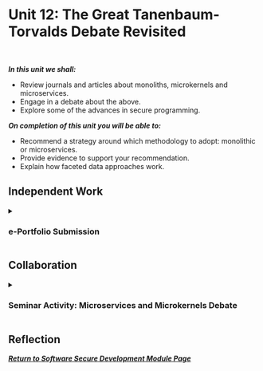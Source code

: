<!--layout: page
title: "SSDCS Unit 12 "
permalink: /ssdcs_unit12-->

# Unit 12: The Great Tanenbaum-Torvalds Debate Revisited
<br>

_**In this unit we shall:** <br>_

- Review journals and articles about monoliths, microkernels and microservices.<br>
- Engage in a debate about the above.<Br>
- Explore some of the advances in secure programming.<br>

_**On completion of this unit you will be able to:** <br>_

- Recommend a strategy around which methodology to adopt: monolithic or microservices.<br>
- Provide evidence to support your recommendation.<Br>
- Explain how faceted data approaches work.<br>

## Independent Work

<details><summary><h3>e-Portfolio Submission</h3></summary><br>  

It's this website. Please feel free to navigate the Secure Software Development page from [here](https://patzsantos.github.io/e-portfolio-uoeo/ssdcs_landing). 
</details>

## Collaboration
<details><summary><h3> Seminar Activity: Microservices and Microkernels Debate</h3></summary>

Read Biggs et al (2018) and Bucchiarone et al (2018) as examples of modern views and approaches to the Monolithic vs. Microservices/ Microkernel debate.

- Post your team’s stance to the forum along with justifications.
- Read all the arguments for each position.
- Choose one team response that disagrees with your team stance and post a message that refutes their argument.
- During this week’s seminar session, all students will independently vote for which argument they believe was presented most persuasively.
<img src="images/ssdcs_unit11_seminar1.jpg?raw=true">
</details>

## Reflection


**_[Return to Software Secure Development Module Page](https://patzsantos.github.io/e-portfolio-uoeo/ssdcs_landing)_**
